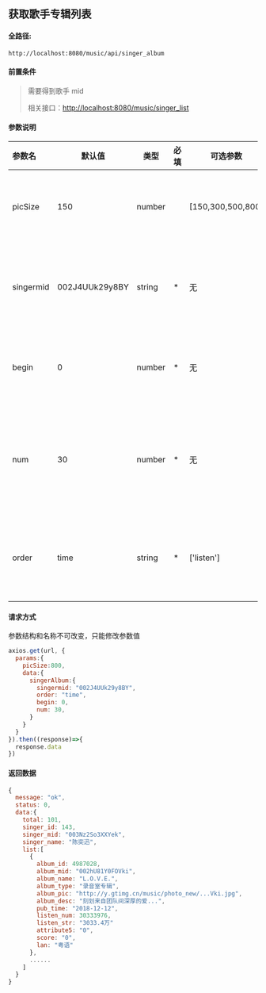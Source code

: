 ## 获取歌手专辑列表

#### 全路径:

```
http://localhost:8080/music/api/singer_album
```

#### 前置条件

> 需要得到歌手 mid    
>
> 相关接口：[http://localhost:8080/music/singer_list](https://github.com/JooZh/music-api-for-qq/blob/master/docs/singer_list.md)

#### 参数说明

| 参数名    | 默认值         | 类型   | 必填 | 可选参数 | 说明               |
| :-------- | -------------- | ------ | ---- | -------- | ------------------ |
| picSize | 150 | number |  | [150,300,500,800] | 头像尺寸大小 |
| singermid | 002J4UUk29y8BY | string | *    | 无       | 歌手的唯一标识     |
| begin     | 0              | number | *    | 无       | 开始查询位置       |
| num       | 30             | number | *    | 无       | 每次查询返回的条数 |
| order     | time         | string | * | ['listen'] | 列表的排序方式     |

#### 请求方式

参数结构和名称不可改变，只能修改参数值

```js
axios.get(url, {
  params:{
    picSize:800,
    data:{
      singerAlbum:{
        singermid: "002J4UUk29y8BY",
        order: "time",
        begin: 0,
        num: 30,
      }
    }    
  }
}).then((response)=>{
  response.data
})
```

#### 返回数据

```js
{
  message: "ok",
  status: 0,
  data:{
    total: 101,
    singer_id: 143,
    singer_mid: "003Nz2So3XXYek",
    singer_name: "陈奕迅",
    list:[
      {
        album_id: 4987028,
        album_mid: "002hU81Y0FOVki",
        album_name: "L.O.V.E.",
        album_type: "录音室专辑",
        album_pic: "http://y.gtimg.cn/music/photo_new/...Vki.jpg",
        album_desc: "刻划来自团队间深厚的爱...",
        pub_time: "2018-12-12",
        listen_num: 30333976,
        listen_str: "3033.4万"
        attribute5: "0",
        score: "0",
        lan: "粤语"
      },
      ......
    ]
  }
}
```

